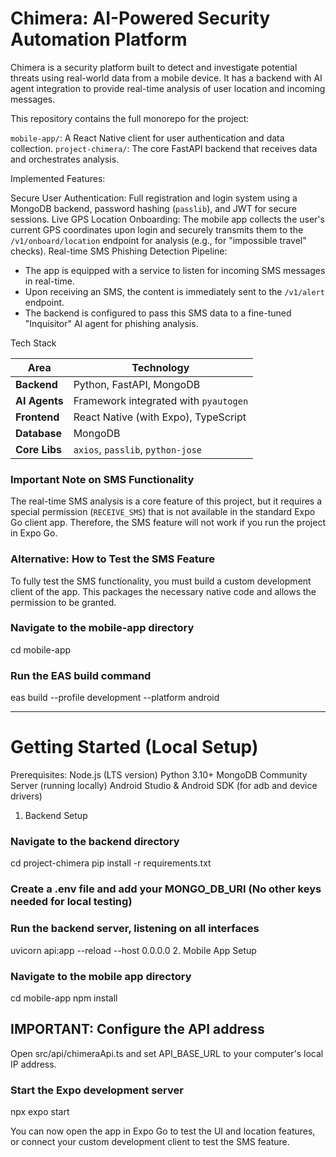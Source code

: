 # Chimera: AI-Powered Security Automation Platform

Chimera is a security platform built to detect and investigate potential threats using real-world data from a mobile device. It has a backend with AI agent integration to provide real-time analysis of user location and incoming messages.

This repository contains the full monorepo for the project:

`mobile-app/`: A React Native client for user authentication and data collection.
`project-chimera/`: The core FastAPI backend that receives data and orchestrates analysis.


Implemented Features:

Secure User Authentication: Full registration and login system using a MongoDB backend, password hashing (`passlib`), and JWT for secure sessions.
Live GPS Location Onboarding: The mobile app collects the user's current GPS coordinates upon login and securely transmits them to the `/v1/onboard/location` endpoint for analysis (e.g., for "impossible travel" checks).
Real-time SMS Phishing Detection Pipeline:
-   The app is equipped with a service to listen for incoming SMS messages in real-time.
-   Upon receiving an SMS, the content is immediately sent to the `/v1/alert` endpoint.
-   The backend is configured to pass this SMS data to a fine-tuned "Inquisitor" AI agent for phishing analysis.


Tech Stack

| Area          | Technology                               |
| ------------- | ---------------------------------------- |
| **Backend**   | Python, FastAPI, MongoDB                 |
| **AI Agents** | Framework integrated with `pyautogen`    |
| **Frontend**  | React Native (with Expo), TypeScript     |
| **Database**  | MongoDB                                  |
| **Core Libs** | `axios`, `passlib`, `python-jose`        |

### Important Note on SMS Functionality

The real-time SMS analysis is a core feature of this project, but it requires a special permission (`RECEIVE_SMS`) that is not available in the standard Expo Go client app.
Therefore, the SMS feature will not work if you run the project in Expo Go.

### Alternative: How to Test the SMS Feature

To fully test the SMS functionality, you must build a custom development client of the app. This packages the necessary native code and allows the permission to be granted.

### Navigate to the mobile-app directory
cd mobile-app
### Run the EAS build command
eas build --profile development --platform android
_____________________________________________________________________________________________________________________________________________________________________________________________________________
# Getting Started (Local Setup)

Prerequisites:
  Node.js (LTS version)
  Python 3.10+
  MongoDB Community Server (running locally)
  Android Studio & Android SDK (for adb and device drivers)
  
1. Backend Setup

### Navigate to the backend directory
cd project-chimera
pip install -r requirements.txt

### Create a .env file and add your MONGO_DB_URI (No other keys needed for local testing)

### Run the backend server, listening on all interfaces
uvicorn api:app --reload --host 0.0.0.0
2. Mobile App Setup

### Navigate to the mobile app directory
cd mobile-app
npm install

## IMPORTANT: Configure the API address
Open src/api/chimeraApi.ts and set API_BASE_URL to your computer's local IP address.

### Start the Expo development server
npx expo start

You can now open the app in Expo Go to test the UI and location features, or connect your custom development client to test the SMS feature.
